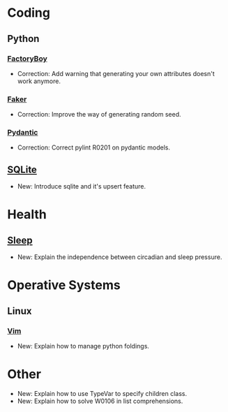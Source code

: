 # Coding

## Python

### [FactoryBoy](factoryboy.md)

* Correction: Add warning that generating your own attributes doesn't work anymore.

### [Faker](faker.md)

* Correction: Improve the way of generating random seed.

### [Pydantic](pydantic.md)

* Correction: Correct pylint R0201 on pydantic models.

## [SQLite](sqlite.md)

* New: Introduce sqlite and it's upsert feature.

# Health

## [Sleep](sleep.md)

* New: Explain the independence between circadian and sleep pressure.

# Operative Systems

## Linux

### [Vim](vim.md)

* New: Explain how to manage python foldings.

# Other

* New: Explain how to use TypeVar to specify children class.
* New: Explain how to solve W0106 in list comprehensions.
